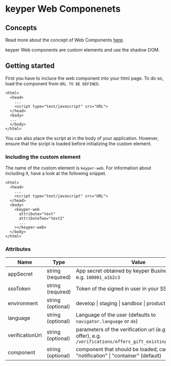 # keyper Web Componenets

## Concepts

Read more about the concept of Web Components [here](https://developer.mozilla.org/de/docs/Web/Web_Components).

keyper Web components are custom elements and use the shadow DOM.

## Getting started

First you have to incluce the web component into your html page.
To do so, load the component from `URL TO BE DEFINED`.

```
<html>
  <head>
    ...
    <script type="text/javascript" src="URL">
  </head>
  <body>
  ...
  </body>
</html>
```

You can also place the script at in the body of your application. However, ensure that the script is loaded before initializing the custom element.

### Including the custom element

The name of the custom element is `keyper-web`. For information about including it, have a look at the following snippet.

```
<html>
  <head>
    ...
    <script type="text/javascript" src="URL">
  </head>
  <body>
    <keyper-web
      attribute="text"
      attributeTwo="text2"
      ...
    ></keyper-web>
  </body>
</html>
```

### Attributes

| Name            | Type              | Value                                                                                                              |
| --------------- | ----------------- | ------------------------------------------------------------------------------------------------------------------ |
| appSecret       | string (required) | App secret obtained by keyper Business Webapp, e.g. `100001_a1b2c3`                                                |
| ssoToken        | string (required) | Token of the signed in user in your SSO (e.g. JWT)                                                                 |
| environment     | string (optional) | develop \| staging \| sandbox \| production (default)                                                              |
| language        | string (optional) | Language of the user (defaults to `navigator.language` or `de`)                                                    |
| verificationUrl | string (optional) | parameters of the verification url (e.g. on ticket offer), e.g. `/verifications/offers_gift_existing_user/{token}` |
| component       | string (optional) | component that should be loaded; can be "notification" \| "container" (default)                                    |
